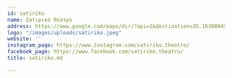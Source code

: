```yaml
---
id: satiriko
name: Σατιρικό Θέατρο
address: https://www.google.com/maps/dir/?api=1&destination=35.163089459703%2C33.386543550078&fbclid=IwAR2_GHfhfPyU8HvtqsupZL4766YGsFtizGHcdlgsVhO0svq_YbObh4RespA
logo: "/images/uploads/satiriko.jpeg"
website: ''
instagram_page: https://www.instagram.com/satiriko.theatro/
facebook_page: https://www.facebook.com/satiriko.theatro/
title: satiriko.md

---
```

